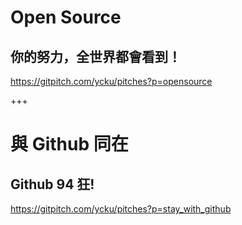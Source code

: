 # Open Source
## 你的努力，全世界都會看到！
https://gitpitch.com/ycku/pitches?p=opensource

+++

# 與 Github 同在
## Github 94 狂!
https://gitpitch.com/ycku/pitches?p=stay_with_github
